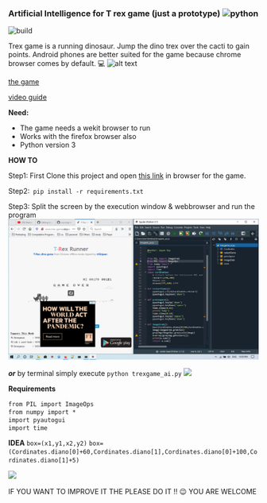 ### Artificial Intelligence for T rex game (just a prototype) ![python](https://img.shields.io/badge/python-v3.7-blue)
![build](https://img.shields.io/badge/build-passing-brightgreen)

Trex game is a running dinosaur. Jump the dino trex over the cacti to gain points. Android phones are better suited for the game because chrome browser comes by default.  :computer:
![alt text](https://tipsmake.com/data/thumbs/hack-the-dinosaur-game-of-google-chrome-to-make-your-trex-immortal-and-max-speed-thumb-4QovjTqzM.jpg)

[the game](http://www.trex-game.skipser.com/)

[video guide](https://youtu.be/xF9zPb0bHJ0)

**Need:**
   - The game needs a wekit browser to run
   - Works with the firefox browser also
   - Python version 3

**HOW TO**

Step1: First Clone this project and open [this link](http://www.trex-game.skipser.com/) in browser for the game.

Step2:```
 pip install -r requirements.txt```

Step3: Split the screen by the execution window & webbrowser and run the program
![](/images/demo.png)

***or***
by terminal simply execute
```python trexgame_ai.py```
![](/images/console.png)


**Requirements**
```from PIL import ImageGrab
from PIL import ImageOps
from numpy import *
import pyautogui
import time
```
**IDEA**
```box=(x1,y1,x2,y2)```
```box=(Cordinates.diano[0]+60,Cordinates.diano[1],Cordinates.diano[0]+100,Cordinates.diano[1]+5)```

![](/images/idea.png)

 
 IF YOU WANT TO IMPROVE IT THE PLEASE DO IT !! :wink: YOU ARE WELCOME
